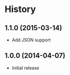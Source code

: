 
# History

## 1.1.0 (2015-03-14)

  * Add JSON support

## 1.0.0 (2014-04-07)

  * Initial release
